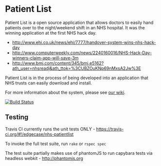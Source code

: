 # Patient List

Patient List is a open source application that allows doctors to easily hand patients over to the night/weekend shift in an NHS hospital.  It was the winning application at the first NHS hack day.

* http://www.ehi.co.uk/news/ehi/7777/handover-system-wins-nhs-hack-day
* http://www.computerweekly.com/news/2240160016/NHS-Hack-Day-winners-claim-app-will-save-3m
* http://www.bmj.com/content/345/bmj.e5162?ath_user=nhsreadj&ath_ttok=%3CUBZOuKNp69nMxsA2Jw%3E

Patient List is in the process of being developed into an application that NHS trusts can easily download and install.

For more information about the system, please see [our wiki](https://github.com/edgecase/nhs-patientlist/wiki/Patient-List-Wiki).

[![Build Status](https://secure.travis-ci.org/edgecase/nhs-patientlist.png)](http://travis-ci.org/edgecase/nhs-patientlist)


## Testing

Travis CI currently runs the unit tests ONLY - https://travis-ci.org/#!/edgecase/nhs-patientlist

To invoke the full test suite, run `rake` or `rspec spec`

The test suite partially makes use of phantomJS to run capybara tests via headless webkit - http://phantomjs.org

